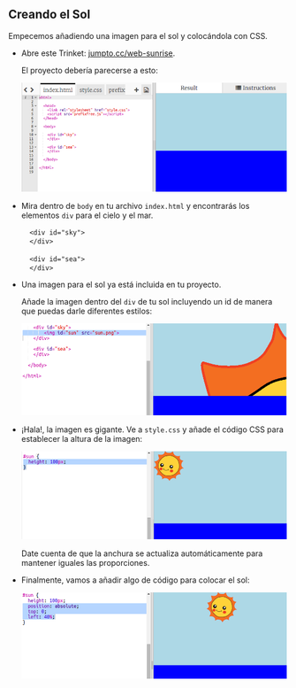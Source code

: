 ## Creando el Sol

Empecemos añadiendo una imagen para el sol y colocándola con CSS.

+ Abre este Trinket: <a href="http://jumpto.cc/web-sunrise" target="_blank">jumpto.cc/web-sunrise</a>.
    
    El proyecto debería parecerse a esto:
    
    ![screenshot](images/sunrise-starter.png)

+ Mira dentro de `body` en tu archivo `index.html` y encontrarás los elementos `div` para el cielo y el mar.
    
        <div id="sky">
        </div>
        
        <div id="sea">
        </div>
        

+ Una imagen para el sol ya está incluida en tu proyecto.
    
    Añade la imagen dentro del `div` de tu sol incluyendo un id de manera que puedas darle diferentes estilos:
    
    ![screenshot](images/sunrise-sun-image.png)

+ ¡Hala!, la imagen es gigante. Ve a `style.css` y añade el código CSS para establecer la altura de la imagen:
    
    ![screenshot](images/sunrise-sun-height.png)
    
    Date cuenta de que la anchura se actualiza automáticamente para mantener iguales las proporciones.

+ Finalmente, vamos a añadir algo de código para colocar el sol:
    
    ![screenshot](images/sunrise-sun-position.png)
